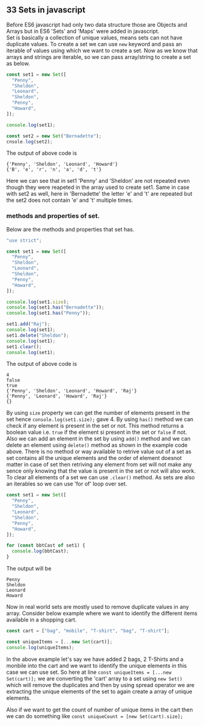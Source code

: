 ## 33 Sets in javascript

Before ES6 javascript had only two data structure those are Objects and Arrays but in ES6 'Sets' and 'Maps' were added in javascript.<br>
Set is basically a collection of unique values, means sets can not have duplicate values. To create a set we can use `new` keyword and pass an iterable of values using which we want to create a set. Now as we know that arrays and strings are iterable, so we can pass array/string to create a set as below.

```javascript
const set1 = new Set([
  "Penny",
  "Sheldon",
  "Leonard",
  "Sheldon",
  "Penny",
  "Howard",
]);

console.log(set1);

const set2 = new Set("Bernadette");
cnsole.log(set2);
```

The output of above code is

```
{'Penny', 'Sheldon', 'Leonard', 'Howard'}
{'B', 'e', 'r', 'n', 'a', 'd', 't'}
```

Here we can see that in set1 'Penny' and 'Sheldon' are not repeated even though they were reapeted in the array used to create set1. Same in case with set2 as well, here in 'Bernadette' the letter 'e' and 't' are repeated but the set2 does not contain 'e' and 't' multiple times.

### methods and properties of set.

Below are the methods and properties that set has.

```javascript
"use strict";

const set1 = new Set([
  "Penny",
  "Sheldon",
  "Leonard",
  "Sheldon",
  "Penny",
  "Howard",
]);

console.log(set1.size);
console.log(set1.has("Bernadette"));
console.log(set1.has("Penny"));

set1.add("Raj");
console.log(set1);
set1.delete("Sheldon");
console.log(set1);
set1.clear();
console.log(set1);
```

The output of above code is

```
4
false
true
{'Penny', 'Sheldon', 'Leonard', 'Howard', 'Raj'}
{'Penny', 'Leonard', 'Howard', 'Raj'}
{}
```

By using `size` property we can get the number of elements present in the set hence `console.log(set1.size);` gave 4. By using `has()` method we can check if any element is present in the set or not. This method returns a boolean value i.e. `true` if the element si present in the set or `false` if not. Also we can add an element in the set by using `add()` method and we can delete an element using `delete()` method as shown in the example code above. There is no method or way available to retrive value out of a set as set contains all the unique elements and the order of element doesnot matter in case of set then retriving any element from set will not make any sence only knowing that the value is present in the set or not will also work. To clear all elements of a set we can use `.clear()` method. As sets are also an iterables so we can use 'for of' loop over set.

```javascript
const set1 = new Set([
  "Penny",
  "Sheldon",
  "Leonard",
  "Sheldon",
  "Penny",
  "Howard",
]);

for (const bbtCast of set1) {
  console.log(bbtCast);
}
```

The output will be

```
Penny
Sheldon
Leonard
Howard
```

Now in real world sets are mostly used to remove duplicate values in any array. Consider below example where we want to identify the different items available in a shopping cart.

```javascript
const cart = ["bag", "mobile", "T-shirt", "bag", "T-shirt"];

const uniqueItems = [...new Set(cart)];
console.log(uniqueItems);
```

In the above example let's say we have added 2 bags, 2 T-Shirts and a monbile into the cart and we want to identify the unique elements in this case we can use set. So here at line `const uniqueItems = [...new Set(cart)];` we are converting the 'cart' array to a set using `new Set()` which will remove the duplicates and then by using spread operator we are extracting the unique elements of the set to again create a array of unique elements.

Also if we want to get the count of number of unique items in the cart then we can do something like
`const uniqueCount = [new Set(cart).size];`
